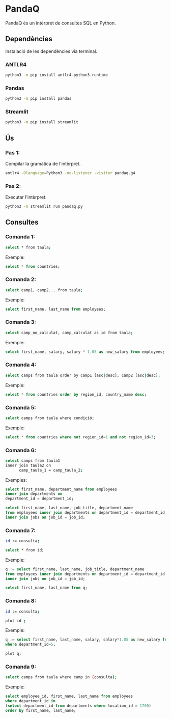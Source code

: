 # PandaQ
PandaQ és un intèrpret de consultes SQL en Python.

## Dependències
Instalació de les dependències via terminal.
### ANTLR4
```bash
python3 -m pip install antlr4-python3-runtime
```
### Pandas
```bash
python3 -m pip install pandas
```
### Streamlit
```bash
python3 -m pip install streamlit
```

## Ús
### Pas 1:
Compilar la gramàtica de l'intèrpret.
```bash
antlr4 -Dlanguage=Python3 -no-listener -visitor pandaq.g4
```
### Pas 2:
Executar l'intèrpret.
```bash
python3 -m streamlit run pandaq.py
```

## Consultes
### Comanda 1:
```bash
select * from taula;
```
Exemple:
```sql
select * from countries;
```

### Comanda 2:
```bash
select camp1, camp2... from taula;
```
Exemple:
```sql
select first_name, last_name from employees;
```
### Comanda 3:
```bash
select camp_no_calculat, camp_calculat as id from taula;
```
Exemple:
```sql
select first_name, salary, salary * 1.05 as new_salary from employees;
```

### Comanda 4:
```bash
select camps from taula order by camp1 [asc|desc], camp2 [asc|desc];
```
Exemple:
```sql
select * from countries order by region_id, country_name desc;
```

### Comanda 5:
```bash
select camps from taula where condició;
```
Exemple:
```sql
select * from countries where not region_id=1 and not region_id=3;
```

### Comanda 6:
```bash
select camps from taula1
inner join taula2 on 
      camp_taula_1 = camp_taula_2;
```
Exemples:
```sql
select first_name, department_name from employees
inner join departments on
department_id = department_id;
```
~~~~sql
select first_name, last_name, job_title, department_name
from employees inner join departments on department_id = department_id
inner join jobs on job_id = job_id;
~~~~

### Comanda 7:
```bash
id := consulta;
```
```bash
select * from id;
```
Exemple:
```sql
q := select first_name, last_name, job_title, department_name
from employees inner join departments on department_id = department_id
inner join jobs on job_id = job_id;
```
```sql
select first_name, last_name from q;
```

### Comanda 8:
```bash
id := consulta;
```
```bash
plot id ;
```
Exemple:
```sql
q := select first_name, last_name, salary, salary*1.05 as new_salary from employees
where department_id=5;
```
```sql
plot q;
```

### Comanda 9:
```bash
select camps from taula where camp in (consulta);
```
Exemple:
```sql
select employee_id, first_name, last_name from employees
where department_id in
(select department_id from departments where location_id = 1700)
order by first_name, last_name;
```


